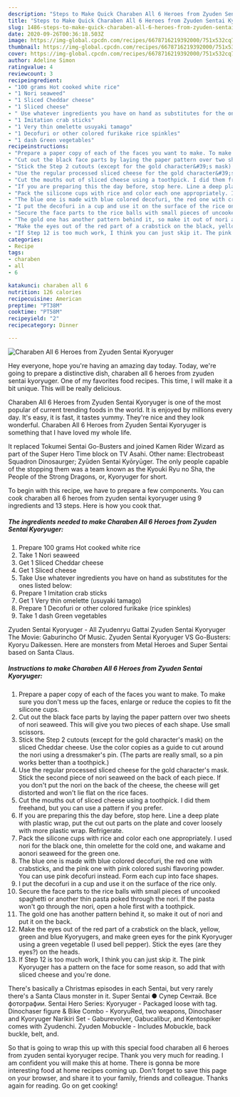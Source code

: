 ```yaml
---
description: "Steps to Make Quick Charaben All 6 Heroes from Zyuden Sentai Kyoryuger"
title: "Steps to Make Quick Charaben All 6 Heroes from Zyuden Sentai Kyoryuger"
slug: 1486-steps-to-make-quick-charaben-all-6-heroes-from-zyuden-sentai-kyoryuger
date: 2020-09-26T00:36:18.503Z
image: https://img-global.cpcdn.com/recipes/6678716219392000/751x532cq70/charaben-all-6-heroes-from-zyuden-sentai-kyoryuger-recipe-main-photo.jpg
thumbnail: https://img-global.cpcdn.com/recipes/6678716219392000/751x532cq70/charaben-all-6-heroes-from-zyuden-sentai-kyoryuger-recipe-main-photo.jpg
cover: https://img-global.cpcdn.com/recipes/6678716219392000/751x532cq70/charaben-all-6-heroes-from-zyuden-sentai-kyoryuger-recipe-main-photo.jpg
author: Adeline Simon
ratingvalue: 4
reviewcount: 3
recipeingredient:
- "100 grams Hot cooked white rice"
- "1 Nori seaweed"
- "1 Sliced Cheddar cheese"
- "1 Sliced cheese"
- " Use whatever ingredients you have on hand as substitutes for the ones listed below"
- "1 Imitation crab sticks"
- "1 Very thin omelette usuyaki tamago"
- "1 Decofuri or other colored furikake rice spinkles"
- "1 dash Green vegetables"
recipeinstructions:
- "Prepare a paper copy of each of the faces you want to make. To make sure you don&#39;t mess up the faces, enlarge or reduce the copies to fit the silicone cups."
- "Cut out the black face parts by laying the paper pattern over two sheets of nori seaweed. This will give you two pieces of each shape. Use small scissors."
- "Stick the Step 2 cutouts (except for the gold character&#39;s mask) on the sliced Cheddar cheese. Use the color copies as a guide to cut around the nori using a dressmaker&#39;s pin. (The parts are really small, so a pin works better than a toothpick.)"
- "Use the regular processed sliced cheese for the gold character&#39;s mask. Stick the second piece of nori seaweed on the back of each piece. If you don&#39;t put the nori on the back of the cheese, the cheese will get distorted and won&#39;t lie flat on the rice faces."
- "Cut the mouths out of sliced cheese using a toothpick. I did them freehand, but you can use a pattern if you prefer."
- "If you are preparing this the day before, stop here. Line a deep plate with plastic wrap, put the cut out parts on the plate and cover loosely with more plastic wrap. Refrigerate."
- "Pack the silicone cups with rice and color each one appropriately. I used nori for the black one, thin omelette for the cold one, and wakame and aonori seaweed for the green one."
- "The blue one is made with blue colored decofuri, the red one with crabsticks, and the pink one with pink colored sushi flavoring powder. You can use pink decofuri instead. Form each cup into face shapes."
- "I put the decofuri in a cup and use it on the surface of the rice only."
- "Secure the face parts to the rice balls with small pieces of uncooked spaghetti or another thin pasta poked through the nori. If the pasta won&#39;t go through the nori, open a hole first with a toothpick."
- "The gold one has another pattern behind it, so make it out of nori and put it on the back."
- "Make the eyes out of the red part of a crabstick on the black, yellow, green and blue Kyoryugers, and make green eyes for the pink Kyoryuger using a green vegetable (I used bell pepper). Stick the eyes (are they eyes?) on the heads."
- "If Step 12 is too much work, I think you can just skip it. The pink Kyoryuger has a pattern on the face for some reason, so add that with sliced cheese and you&#39;re done."
categories:
- Recipe
tags:
- charaben
- all
- 6

katakunci: charaben all 6 
nutrition: 126 calories
recipecuisine: American
preptime: "PT38M"
cooktime: "PT58M"
recipeyield: "2"
recipecategory: Dinner

---
```



![Charaben All 6 Heroes from Zyuden Sentai Kyoryuger](https://img-global.cpcdn.com/recipes/6678716219392000/751x532cq70/charaben-all-6-heroes-from-zyuden-sentai-kyoryuger-recipe-main-photo.jpg)

Hey everyone, hope you're having an amazing day today. Today, we're going to prepare a distinctive dish, charaben all 6 heroes from zyuden sentai kyoryuger. One of my favorites food recipes. This time, I will make it a bit unique. This will be really delicious.

Charaben All 6 Heroes from Zyuden Sentai Kyoryuger is one of the most popular of current trending foods in the world. It is enjoyed by millions every day. It's easy, it is fast, it tastes yummy. They're nice and they look wonderful. Charaben All 6 Heroes from Zyuden Sentai Kyoryuger is something that I have loved my whole life.

It replaced Tokumei Sentai Go-Busters and joined Kamen Rider Wizard as part of the Super Hero Time block on TV Asahi. Other name: Electrobeast Squadron Dinosaurger; Zyūden Sentai Kyōryūger. The only people capable of the stopping them was a team known as the Kyouki Ryu no Sha, the People of the Strong Dragons, or, Kyoryuger for short.


To begin with this recipe, we have to prepare a few components. You can cook charaben all 6 heroes from zyuden sentai kyoryuger using 9 ingredients and 13 steps. Here is how you cook that.

<!--inarticleads1-->

##### The ingredients needed to make Charaben All 6 Heroes from Zyuden Sentai Kyoryuger:

1. Prepare 100 grams Hot cooked white rice
1. Take 1 Nori seaweed
1. Get 1 Sliced Cheddar cheese
1. Get 1 Sliced cheese
1. Take  Use whatever ingredients you have on hand as substitutes for the ones listed below:
1. Prepare 1 Imitation crab sticks
1. Get 1 Very thin omelette (usuyaki tamago)
1. Prepare 1 Decofuri or other colored furikake (rice spinkles)
1. Take 1 dash Green vegetables


Zyuden Sentai Kyoryuger - All Zyudenryu Gattai Zyuden Sentai Kyoryuger The Movie: Gaburincho Of Music. Zyuden Sentai Kyoryuger VS Go-Busters: Kyoryu Daikessen. Here are monsters from Metal Heroes and Super Sentai based on Santa Claus. 

<!--inarticleads2-->

##### Instructions to make Charaben All 6 Heroes from Zyuden Sentai Kyoryuger:

1. Prepare a paper copy of each of the faces you want to make. To make sure you don&#39;t mess up the faces, enlarge or reduce the copies to fit the silicone cups.
1. Cut out the black face parts by laying the paper pattern over two sheets of nori seaweed. This will give you two pieces of each shape. Use small scissors.
1. Stick the Step 2 cutouts (except for the gold character&#39;s mask) on the sliced Cheddar cheese. Use the color copies as a guide to cut around the nori using a dressmaker&#39;s pin. (The parts are really small, so a pin works better than a toothpick.)
1. Use the regular processed sliced cheese for the gold character&#39;s mask. Stick the second piece of nori seaweed on the back of each piece. If you don&#39;t put the nori on the back of the cheese, the cheese will get distorted and won&#39;t lie flat on the rice faces.
1. Cut the mouths out of sliced cheese using a toothpick. I did them freehand, but you can use a pattern if you prefer.
1. If you are preparing this the day before, stop here. Line a deep plate with plastic wrap, put the cut out parts on the plate and cover loosely with more plastic wrap. Refrigerate.
1. Pack the silicone cups with rice and color each one appropriately. I used nori for the black one, thin omelette for the cold one, and wakame and aonori seaweed for the green one.
1. The blue one is made with blue colored decofuri, the red one with crabsticks, and the pink one with pink colored sushi flavoring powder. You can use pink decofuri instead. Form each cup into face shapes.
1. I put the decofuri in a cup and use it on the surface of the rice only.
1. Secure the face parts to the rice balls with small pieces of uncooked spaghetti or another thin pasta poked through the nori. If the pasta won&#39;t go through the nori, open a hole first with a toothpick.
1. The gold one has another pattern behind it, so make it out of nori and put it on the back.
1. Make the eyes out of the red part of a crabstick on the black, yellow, green and blue Kyoryugers, and make green eyes for the pink Kyoryuger using a green vegetable (I used bell pepper). Stick the eyes (are they eyes?) on the heads.
1. If Step 12 is too much work, I think you can just skip it. The pink Kyoryuger has a pattern on the face for some reason, so add that with sliced cheese and you&#39;re done.


There&#39;s basically a Christmas episodes in each Sentai, but very rarely there&#39;s a Santa Claus monster in it. Super Sentai ● Супер Сентай. Все фотографии. Sentai Hero Series: Kyoryuger - Packaged loose with tag. Dinochaser figure &amp; Bike Combo - KyoryuRed, two weapons, Dinochaser and Kyoryuger Narikiri Set - Gaburevolver, Gabucalibur, and Kentospiker comes with Zyudenchi. Zyuden Mobuckle - Includes Mobuckle, back buckle, belt, and. 

So that is going to wrap this up with this special food charaben all 6 heroes from zyuden sentai kyoryuger recipe. Thank you very much for reading. I am confident you will make this at home. There is gonna be more interesting food at home recipes coming up. Don't forget to save this page on your browser, and share it to your family, friends and colleague. Thanks again for reading. Go on get cooking!
